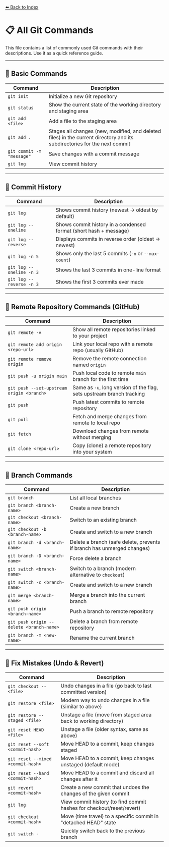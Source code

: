 [⬅️ Back to Index](./readme.md)

# 📋 All Git Commands  

This file contains a list of commonly used Git commands with their descriptions. Use it as a quick reference guide.  

---

## 🔹 Basic Commands  

| Command | Description |
|---------|-------------|
| `git init` | Initialize a new Git repository |
| `git status` | Show the current state of the working directory and staging area |
| `git add <file>` | Add a file to the staging area |
| `git add .` | Stages all changes (new, modified, and deleted files) in the current directory and its subdirectories for the next commit |
| `git commit -m "message"` | Save changes with a commit message |
| `git log` | View commit history |

---

## 🔹 Commit History  

| Command | Description |
|---------|-------------|
| `git log` | Shows commit history (newest → oldest by default) |
| `git log --oneline` | Shows commit history in a condensed format (short hash + message) |
| `git log --reverse` | Displays commits in reverse order (oldest → newest) |
| `git log -n 5` | Shows only the last 5 commits (`-n` or `--max-count`) |
| `git log --oneline -n 3` | Shows the last 3 commits in one-line format |
| `git log --reverse -n 3` | Shows the first 3 commits ever made |

---

## 🔹 Remote Repository Commands (GitHub)

| Command | Description |
|---------|-------------|
| `git remote -v` | Show all remote repositories linked to your project |
| `git remote add origin <repo-url>` | Link your local repo with a remote repo (usually GitHub) |
| `git remote remove origin` | Remove the remote connection named `origin` |
| `git push -u origin main` | Push local code to remote `main` branch for the first time |
| `git push --set-upstream origin <branch>` | Same as `-u`, long version of the flag, sets upstream branch tracking |
| `git push` | Push latest commits to remote repository |
| `git pull` | Fetch and merge changes from remote to local repo |
| `git fetch` | Download changes from remote without merging |
| `git clone <repo-url>` | Copy (clone) a remote repository into your system |

---

## 🔹 Branch Commands

| Command | Description |
|---------|-------------|
| `git branch` | List all local branches |
| `git branch <branch-name>` | Create a new branch |
| `git checkout <branch-name>` | Switch to an existing branch |
| `git checkout -b <branch-name>` | Create and switch to a new branch |
| `git branch -d <branch-name>` | Delete a branch (safe delete, prevents if branch has unmerged changes) |
| `git branch -D <branch-name>` | Force delete a branch |
| `git switch <branch-name>` | Switch to a branch (modern alternative to `checkout`) |
| `git switch -c <branch-name>` | Create and switch to a new branch |
| `git merge <branch-name>` | Merge a branch into the current branch |
| `git push origin <branch-name>` | Push a branch to remote repository |
| `git push origin --delete <branch-name>` | Delete a branch from remote repository |
| `git branch -m <new-name>` | Rename the current branch |

---

## 🔹 Fix Mistakes (Undo & Revert)

| Command | Description |
|---------|-------------|
| `git checkout -- <file>` | Undo changes in a file (go back to last committed version) |
| `git restore <file>` | Modern way to undo changes in a file (similar to above) |
| `git restore --staged <file>` | Unstage a file (move from staged area back to working directory) |
| `git reset HEAD <file>` | Unstage a file (older syntax, same as above) |
| `git reset --soft <commit-hash>` | Move HEAD to a commit, keep changes staged |
| `git reset --mixed <commit-hash>` | Move HEAD to a commit, keep changes unstaged (default mode) |
| `git reset --hard <commit-hash>` | Move HEAD to a commit and discard all changes after it |
| `git revert <commit-hash>` | Create a new commit that undoes the changes of the given commit |
| `git log` | View commit history (to find commit hashes for checkout/reset/revert) |
| `git checkout <commit-hash>` | Move (time travel) to a specific commit in "detached HEAD" state |
| `git switch -` | Quickly switch back to the previous branch |
